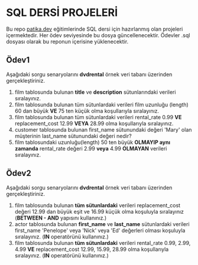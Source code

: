 # SQL DERSİ PROJELERİ

Bu repo [patika.dev](https://www.patika.dev/tr) eğitimlerinde SQL dersi için hazırlanmış olan projeleri içermektedir. Her ödev seviyesinde bu dosya güncellenecektir. Ödevler .sql dosyası olarak bu reponun içerisine yüklenecektir.  

## Ödev1
Aşağıdaki sorgu senaryolarını **dvdrental** örnek veri tabanı üzerinden gerçekleştiriniz.

1. film tablosunda bulunan **title** ve **description** sütunlarındaki verileri sıralayınız.
2. film tablosunda bulunan tüm sütunlardaki verileri film uzunluğu (length) 60 dan büyük **VE** 75 ten küçük olma koşullarıyla sıralayınız.
3. film tablosunda bulunan tüm sütunlardaki verileri rental_rate 0.99 **VE** replacement_cost 12.99 **VEYA** 28.99 olma koşullarıyla sıralayınız.
4. customer tablosunda bulunan first_name sütunundaki değeri 'Mary' olan müşterinin last_name sütunundaki değeri nedir?
5. film tablosundaki uzunluğu(length) 50 ten büyük **OLMAYIP aynı zamanda** rental_rate değeri 2.99 **veya** 4.99 **OLMAYAN** verileri sıralayınız.


## Ödev2
Aşağıdaki sorgu senaryolarını **dvdrental** örnek veri tabanı üzerinden gerçekleştiriniz.

1. film tablosunda bulunan **tüm sütunlardaki** verileri replacement_cost değeri 12.99 dan büyük eşit ve 16.99 küçük olma koşuluyla sıralayınız (**BETWEEN - AND** yapısını kullanınız.)
2. actor tablosunda bulunan **first_name** ve **last_name** sütunlardaki verileri first_name 'Penelope' veya 'Nick' veya 'Ed' değerleri olması koşuluyla sıralayınız. (**IN** operatörünü kullanınız.)
3. film tablosunda bulunan **tüm sütunlardaki** verileri rental_rate 0.99, 2.99, 4.99 **VE** replacement_cost 12.99, 15.99, 28.99 olma koşullarıyla sıralayınız. (**IN** operatörünü kullanınız.)
